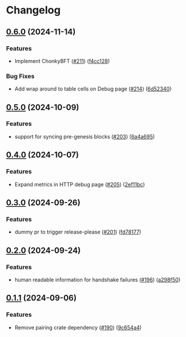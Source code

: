 # Changelog

## [0.6.0](https://github.com/matter-labs/era-consensus/compare/v0.5.0...v0.6.0) (2024-11-14)


### Features

* Implement ChonkyBFT ([#211](https://github.com/matter-labs/era-consensus/issues/211)) ([f4cc128](https://github.com/matter-labs/era-consensus/commit/f4cc128114027188e34a355e20f084777041480d))


### Bug Fixes

* Add wrap around to table cells on Debug page ([#214](https://github.com/matter-labs/era-consensus/issues/214)) ([6d52340](https://github.com/matter-labs/era-consensus/commit/6d523401b73a431a24f565dadf0471611c0c220b))

## [0.5.0](https://github.com/matter-labs/era-consensus/compare/v0.4.0...v0.5.0) (2024-10-09)


### Features

* support for syncing pre-genesis blocks ([#203](https://github.com/matter-labs/era-consensus/issues/203)) ([6a4a695](https://github.com/matter-labs/era-consensus/commit/6a4a69511b5c0611603eb881e9e3f443e69949bc))

## [0.4.0](https://github.com/matter-labs/era-consensus/compare/v0.3.0...v0.4.0) (2024-10-07)


### Features

* Expand metrics in HTTP debug page ([#205](https://github.com/matter-labs/era-consensus/issues/205)) ([2ef11bc](https://github.com/matter-labs/era-consensus/commit/2ef11bc0bc0ef9b332c4a4c2715c523143e844bd))

## [0.3.0](https://github.com/matter-labs/era-consensus/compare/v0.2.0...v0.3.0) (2024-09-26)


### Features

* dummy pr to trigger release-please ([#201](https://github.com/matter-labs/era-consensus/issues/201)) ([fd78177](https://github.com/matter-labs/era-consensus/commit/fd781776efb8d68b6a4c16380f7ce154ad321141))

## [0.2.0](https://github.com/matter-labs/era-consensus/compare/v0.1.1...v0.2.0) (2024-09-24)


### Features

* human readable information for handshake failures ([#196](https://github.com/matter-labs/era-consensus/issues/196)) ([a298f50](https://github.com/matter-labs/era-consensus/commit/a298f504ac7f5c89e9dbc201721a89b1eeaa7663))

## [0.1.1](https://github.com/matter-labs/era-consensus/compare/v0.1.0...v0.1.1) (2024-09-06)


### Features

* Remove pairing crate dependency ([#190](https://github.com/matter-labs/era-consensus/issues/190)) ([9c654a4](https://github.com/matter-labs/era-consensus/commit/9c654a4333b7864fd704e941b5eafefec5e830cf))
